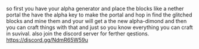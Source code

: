 so first you have your alpha generator and place the blocks like a nether portal the have the alpha key to make the portal and hop in find the glitched blocks and mine them and your will get a the new alpha-dimond and then you
can craft things with that and just so you know everything you can craft in suvival.
also join the discord server for ferther qestions.
https://discord.gg/NdmR65W59u
